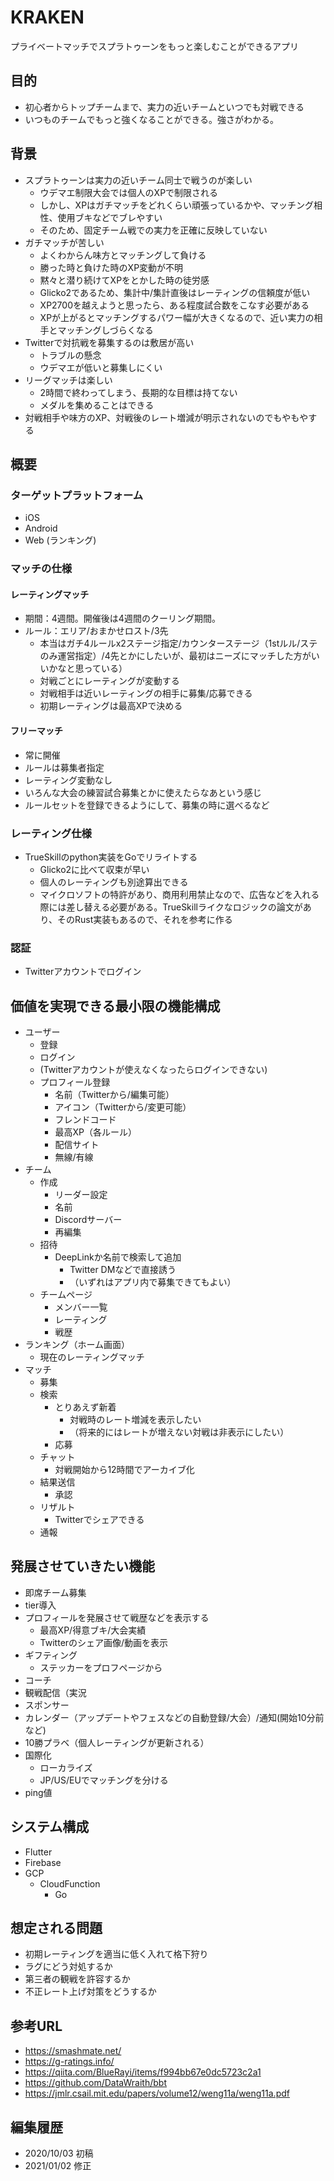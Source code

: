 # KRAKEN

プライベートマッチでスプラトゥーンをもっと楽しむことができるアプリ

## 目的
- 初心者からトップチームまで、実力の近いチームといつでも対戦できる
- いつものチームでもっと強くなることができる。強さがわかる。

## 背景
- スプラトゥーンは実力の近いチーム同士で戦うのが楽しい
  - ウデマエ制限大会では個人のXPで制限される
  - しかし、XPはガチマッチをどれくらい頑張っているかや、マッチング相性、使用ブキなどでブレやすい
  - そのため、固定チーム戦での実力を正確に反映していない
- ガチマッチが苦しい
  - よくわからん味方とマッチングして負ける
  - 勝った時と負けた時のXP変動が不明
  - 黙々と潜り続けてXPをとかした時の徒労感 
  - Glicko2であるため、集計中/集計直後はレーティングの信頼度が低い
  - XP2700を越えようと思ったら、ある程度試合数をこなす必要がある
  - XPが上がるとマッチングするパワー幅が大きくなるので、近い実力の相手とマッチングしづらくなる
- Twitterで対抗戦を募集するのは敷居が高い
  - トラブルの懸念
  - ウデマエが低いと募集しにくい
- リーグマッチは楽しい
  - 2時間で終わってしまう、長期的な目標は持てない
  - メダルを集めることはできる
- 対戦相手や味方のXP、対戦後のレート増減が明示されないのでもやもやする

## 概要
### ターゲットプラットフォーム
- iOS
- Android
- Web (ランキング)

### マッチの仕様
#### レーティングマッチ
- 期間：4週間。開催後は4週間のクーリング期間。
- ルール：エリア/おまかせロスト/3先
  - 本当はガチ4ルールx2ステージ指定/カウンターステージ（1stルル/ステのみ運営指定）/4先とかにしたいが、最初はニーズにマッチした方がいいかなと思っている）
  - 対戦ごとにレーティングが変動する
  - 対戦相手は近いレーティングの相手に募集/応募できる
  - 初期レーティングは最高XPで決める

#### フリーマッチ
- 常に開催
- ルールは募集者指定
- レーティング変動なし
- いろんな大会の練習試合募集とかに使えたらなあという感じ
- ルールセットを登録できるようにして、募集の時に選べるなど

### レーティング仕様
- TrueSkillのpython実装をGoでリライトする
  - Glicko2に比べて収束が早い
  - 個人のレーティングも別途算出できる
  - マイクロソフトの特許があり、商用利用禁止なので、広告などを入れる際には差し替える必要がある。TrueSkillライクなロジックの論文があり、そのRust実装もあるので、それを参考に作る

### 認証
- Twitterアカウントでログイン

## 価値を実現できる最小限の機能構成
- ユーザー
  - 登録
  - ログイン
  - (Twitterアカウントが使えなくなったらログインできない)
  - プロフィール登録
    - 名前（Twitterから/編集可能）
    - アイコン（Twitterから/変更可能）
    - フレンドコード
    - 最高XP（各ルール）
    - 配信サイト
    - 無線/有線
- チーム
  - 作成
    - リーダー設定
    - 名前
    - Discordサーバー
    - 再編集
  - 招待
    - DeepLinkか名前で検索して追加
      - Twitter DMなどで直接誘う
      - （いずれはアプリ内で募集できてもよい）
  - チームページ
    - メンバー一覧
    - レーティング
    - 戦歴
- ランキング（ホーム画面）
  - 現在のレーティングマッチ
- マッチ
  - 募集
  - 検索
    - とりあえず新着
      - 対戦時のレート増減を表示したい
      - （将来的にはレートが増えない対戦は非表示にしたい） 
    - 応募
  - チャット
    - 対戦開始から12時間でアーカイブ化
  - 結果送信
    - 承認
  - リザルト
    - Twitterでシェアできる
  - 通報

## 発展させていきたい機能
- 即席チーム募集
- tier導入
- プロフィールを発展させて戦歴などを表示する
  - 最高XP/得意ブキ/大会実績
  - Twitterのシェア画像/動画を表示
- ギフティング
  - ステッカーをプロフページから
- コーチ
- 観戦配信（実況
- スポンサー
- カレンダー（アップデートやフェスなどの自動登録/大会）/通知(開始10分前など)
- 10勝プラベ（個人レーティングが更新される）
- 国際化
  - ローカライズ
  - JP/US/EUでマッチングを分ける
- ping値

## システム構成
- Flutter
- Firebase
- GCP
  - CloudFunction
    - Go

## 想定される問題
- 初期レーティングを適当に低く入れて格下狩り
- ラグにどう対処するか
- 第三者の観戦を許容するか
- 不正レート上げ対策をどうするか

## 参考URL
- https://smashmate.net/
- https://g-ratings.info/
- https://qiita.com/BlueRayi/items/f994bb67e0dc5723c2a1
- https://github.com/DataWraith/bbt
- https://jmlr.csail.mit.edu/papers/volume12/weng11a/weng11a.pdf

## 編集履歴
- 2020/10/03 初稿
- 2021/01/02 修正
